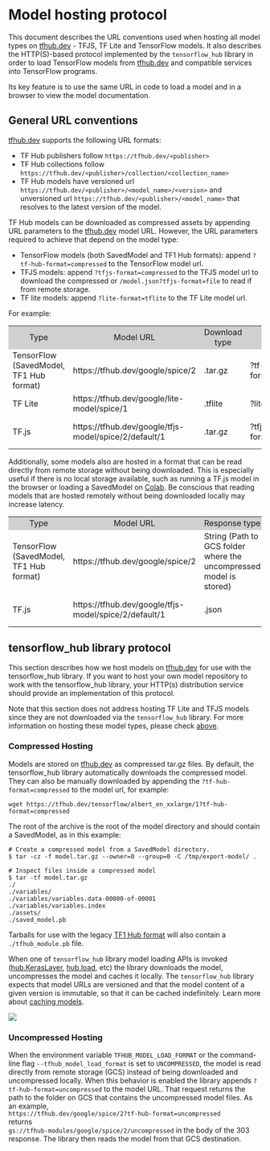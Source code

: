 <!--* freshness: { owner: 'maringeo' reviewed: '2021-12-13' review_interval: '6 months'} *-->

# Model hosting protocol

This document describes the URL conventions used when hosting all model types on
[tfhub.dev](https://tfhub.dev) - TFJS, TF Lite and TensorFlow models. It also
describes the HTTP(S)-based protocol implemented by the `tensorflow_hub` library
in order to load TensorFlow models from [tfhub.dev](https://tfhub.dev) and
compatible services into TensorFlow programs.

Its key feature is to use the same URL in code to load a model and in a browser
to view the model documentation.

## General URL conventions

[tfhub.dev](https://tfhub.dev) supports the following URL formats:

*   TF Hub publishers follow `https://tfhub.dev/<publisher>`
*   TF Hub collections follow
    `https://tfhub.dev/<publisher>/collection/<collection_name>`
*   TF Hub models have versioned url
    `https://tfhub.dev/<publisher>/<model_name>/<version>` and unversioned url
    `https://tfhub.dev/<publisher>/<model_name>` that resolves to the latest
    version of the model.

TF Hub models can be downloaded as compressed assets by appending URL parameters
to the [tfhub.dev](https://tfhub.dev) model URL. However, the URL parameters
required to achieve that depend on the model type:

*   TensorFlow models (both SavedModel and TF1 Hub formats): append
    `?tf-hub-format=compressed` to the TensorFlow model url.
*   TFJS models: append `?tfjs-format=compressed` to the TFJS model url to
    download the compressed or `/model.json?tfjs-format=file` to read if from
    remote storage.
*   TF lite models: append `?lite-format=tflite` to the TF Lite model url.

For example:

<table style="width: 100%;">
  <tr style="text-align: center">
    <col style="width: 10%" />
    <col style="width: 20%" />
    <col style="width: 15%" />
    <col style="width: 30%" />
    <col style="width: 25%" />
    <td style="text-align: center; background-color: #D0D0D0">Type</td>
    <td style="text-align: center; background-color: #D0D0D0">Model URL</td>
    <td style="text-align: center; background-color: #D0D0D0">Download type</td>
    <td style="text-align: center; background-color: #D0D0D0">URL param</td>
    <td style="text-align: center; background-color: #D0D0D0">Download URL</td>
  </tr>
  <tr>
    <td>TensorFlow (SavedModel, TF1 Hub format)</td>
    <td>https://tfhub.dev/google/spice/2</td>
    <td>.tar.gz</td>
    <td>?tf-hub-format=compressed </td>
    <td>https://tfhub.dev/google/spice/2?tf-hub-format=compressed</td>
  </tr>
  <tr>
    <td>TF Lite</td>
    <td>https://tfhub.dev/google/lite-model/spice/1</td>
    <td>.tflite</td>
    <td>?lite-format=tflite</td>
    <td>https://tfhub.dev/google/lite-model/spice/1?lite-format=tflite</td>
  </tr>
  <tr>
    <td>TF.js</td>
    <td>https://tfhub.dev/google/tfjs-model/spice/2/default/1</td>
    <td>.tar.gz</td>
    <td>?tfjs-format=compressed</td>
    <td>https://tfhub.dev/google/tfjs-model/spice/2/default/1?tfjs-format=compressed</td>
  </tr>
</table>

Additionally, some models also are hosted in a format that can be read directly
from remote storage without being downloaded. This is especially useful if there
is no local storage available, such as running a TF.js model in the browser or
loading a SavedModel on [Colab](https://colab.research.google.com/). Be
conscious that reading models that are hosted remotely without being downloaded
locally may increase latency.

<table style="width: 100%;">
  <tr style="text-align: center">
    <col style="width: 10%" />
    <col style="width: 20%" />
    <col style="width: 15%" />
    <col style="width: 30%" />
    <col style="width: 25%" />
    <td style="text-align: center; background-color: #D0D0D0">Type</td>
    <td style="text-align: center; background-color: #D0D0D0">Model URL</td>
    <td style="text-align: center; background-color: #D0D0D0">Response type</td>
    <td style="text-align: center; background-color: #D0D0D0">URL param</td>
    <td style="text-align: center; background-color: #D0D0D0">Request URL</td>
  </tr>
  <tr>
    <td>TensorFlow (SavedModel, TF1 Hub format)</td>
    <td>https://tfhub.dev/google/spice/2</td>
    <td>String (Path to GCS folder where the uncompressed model is stored)</td>
    <td>?tf-hub-format=uncompressed</td>
    <td>https://tfhub.dev/google/spice/2?tf-hub-format=uncompressed</td>
  </tr>
  <tr>
    <td>TF.js</td>
    <td>https://tfhub.dev/google/tfjs-model/spice/2/default/1</td>
    <td>.json</td>
    <td>?tfjs-format=file</td>
    <td>https://tfhub.dev/google/tfjs-model/spice/2/default/1/model.json?tfjs-format=file</td>
  </tr>
</table>

## tensorflow_hub library protocol

This section describes how we host models on [tfhub.dev](https://tfhub.dev) for
use with the tensorflow_hub library. If you want to host your own model
repository to work with the tensorflow_hub library, your HTTP(s) distribution
service should provide an implementation of this protocol.

Note that this section does not address hosting TF Lite and TFJS models since
they are not downloaded via the `tensorflow_hub` library. For more information
on hosting these model types, please check [above](#general-url-conventions).

### Compressed Hosting

Models are stored on [tfhub.dev](https://tfhub.dev) as compressed tar.gz files.
By default, the tensorflow_hub library automatically downloads the compressed
model. They can also be manually downloaded by appending the
`?tf-hub-format=compressed` to the model url, for example:

```shell
wget https://tfhub.dev/tensorflow/albert_en_xxlarge/1?tf-hub-format=compressed
```

The root of the archive is the root of the model directory and should contain a
SavedModel, as in this example:

```shell
# Create a compressed model from a SavedModel directory.
$ tar -cz -f model.tar.gz --owner=0 --group=0 -C /tmp/export-model/ .

# Inspect files inside a compressed model
$ tar -tf model.tar.gz
./
./variables/
./variables/variables.data-00000-of-00001
./variables/variables.index
./assets/
./saved_model.pb
```

Tarballs for use with the legacy
[TF1 Hub format](https://www.tensorflow.org/hub/tf1_hub_module) will also
contain a `./tfhub_module.pb` file.

When one of `tensorflow_hub` library model loading APIs is invoked
([hub.KerasLayer](https://www.tensorflow.org/hub/api_docs/python/hub/KerasLayer),
[hub.load](https://www.tensorflow.org/hub/api_docs/python/hub/load), etc) the
library downloads the model, uncompresses the model and caches it locally. The
`tensorflow_hub` library expects that model URLs are versioned and that the
model content of a given version is immutable, so that it can be cached
indefinitely. Learn more about [caching models](caching.md).

![](https://raw.githubusercontent.com/tensorflow/hub/master/docs/images/library_download_cache.png)

### Uncompressed Hosting

When the environment variable `TFHUB_MODEL_LOAD_FORMAT` or the command-line flag
`--tfhub_model_load_format` is set to `UNCOMPRESSED`, the model is read directly
from remote storage (GCS) instead of being downloaded and uncompressed locally.
When this behavior is enabled the library appends `?tf-hub-format=uncompressed`
to the model URL. That request returns the path to the folder on GCS that
contains the uncompressed model files. As an example, \
`https://tfhub.dev/google/spice/2?tf-hub-format=uncompressed` \
returns \
`gs://tfhub-modules/google/spice/2/uncompressed` in the body of the 303
response. The library then reads the model from that GCS destination.
